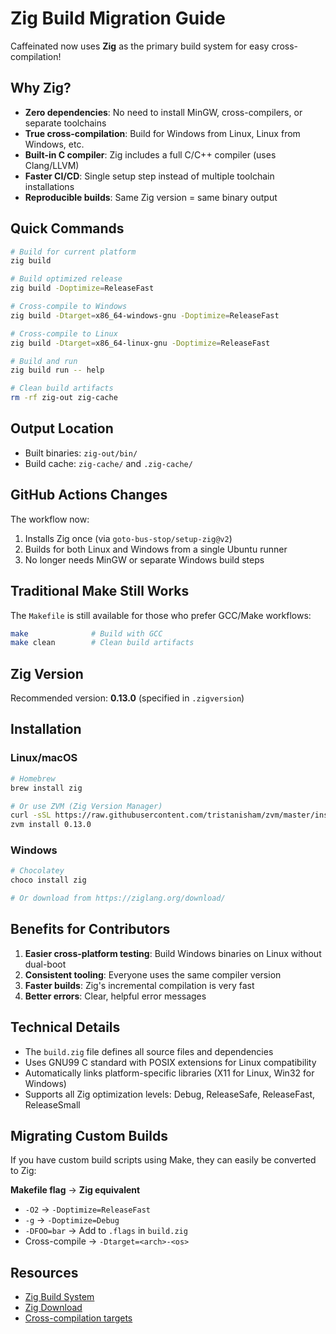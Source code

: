 # Zig Build Migration Guide

Caffeinated now uses **Zig** as the primary build system for easy cross-compilation!

## Why Zig?

- **Zero dependencies**: No need to install MinGW, cross-compilers, or separate toolchains
- **True cross-compilation**: Build for Windows from Linux, Linux from Windows, etc.
- **Built-in C compiler**: Zig includes a full C/C++ compiler (uses Clang/LLVM)
- **Faster CI/CD**: Single setup step instead of multiple toolchain installations
- **Reproducible builds**: Same Zig version = same binary output

## Quick Commands

```bash
# Build for current platform
zig build

# Build optimized release
zig build -Doptimize=ReleaseFast

# Cross-compile to Windows
zig build -Dtarget=x86_64-windows-gnu -Doptimize=ReleaseFast

# Cross-compile to Linux
zig build -Dtarget=x86_64-linux-gnu -Doptimize=ReleaseFast

# Build and run
zig build run -- help

# Clean build artifacts
rm -rf zig-out zig-cache
```

## Output Location

- Built binaries: `zig-out/bin/`
- Build cache: `zig-cache/` and `.zig-cache/`

## GitHub Actions Changes

The workflow now:
1. Installs Zig once (via `goto-bus-stop/setup-zig@v2`)
2. Builds for both Linux and Windows from a single Ubuntu runner
3. No longer needs MinGW or separate Windows build steps

## Traditional Make Still Works

The `Makefile` is still available for those who prefer GCC/Make workflows:

```bash
make              # Build with GCC
make clean        # Clean build artifacts
```

## Zig Version

Recommended version: **0.13.0** (specified in `.zigversion`)

## Installation

### Linux/macOS
```bash
# Homebrew
brew install zig

# Or use ZVM (Zig Version Manager)
curl -sSL https://raw.githubusercontent.com/tristanisham/zvm/master/install.sh | bash
zvm install 0.13.0
```

### Windows
```powershell
# Chocolatey
choco install zig

# Or download from https://ziglang.org/download/
```

## Benefits for Contributors

1. **Easier cross-platform testing**: Build Windows binaries on Linux without dual-boot
2. **Consistent tooling**: Everyone uses the same compiler version
3. **Faster builds**: Zig's incremental compilation is very fast
4. **Better errors**: Clear, helpful error messages

## Technical Details

- The `build.zig` file defines all source files and dependencies
- Uses GNU99 C standard with POSIX extensions for Linux compatibility
- Automatically links platform-specific libraries (X11 for Linux, Win32 for Windows)
- Supports all Zig optimization levels: Debug, ReleaseSafe, ReleaseFast, ReleaseSmall

## Migrating Custom Builds

If you have custom build scripts using Make, they can easily be converted to Zig:

**Makefile flag** → **Zig equivalent**
- `-O2` → `-Doptimize=ReleaseFast`
- `-g` → `-Doptimize=Debug`
- `-DFOO=bar` → Add to `.flags` in `build.zig`
- Cross-compile → `-Dtarget=<arch>-<os>`

## Resources

- [Zig Build System](https://ziglang.org/learn/build-system/)
- [Zig Download](https://ziglang.org/download/)
- [Cross-compilation targets](https://ziglang.org/documentation/master/#Targets)
